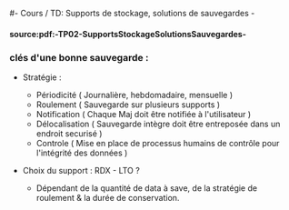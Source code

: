 #- Cours / TD: Supports de stockage, solutions de sauvegardes -
#### source:pdf:-TP02-SupportsStockageSolutionsSauvegardes-

### clés d'une bonne sauvegarde :
- Stratégie : 
  - Périodicité ( Journalière, hebdomadaire, mensuelle )
  - Roulement ( Sauvegarde sur plusieurs supports )
  - Notification ( Chaque Maj doit être notifiée à l'utilisateur )
  - Délocalisation ( Sauvegarde intègre doit être entreposée dans un endroit securisé )
  - Controle ( Mise en place de processus humains de contrôle pour l'intégrité des données )
  
- Choix du support : RDX - LTO ?
  - Dépendant de la quantité de data à save, de la stratégie de roulement & la durée de conservation.
 

